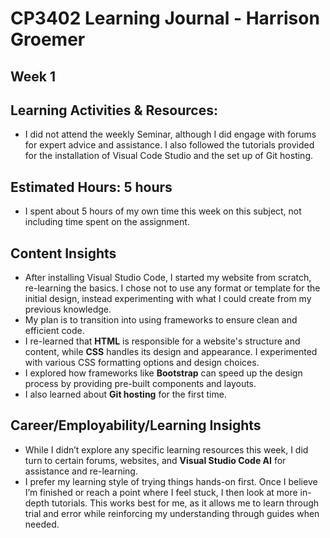 # CP3402 Learning Journal - Harrison Groemer

## Week 1 

## Learning Activities & Resources:

- I did not attend the weekly Seminar, although I did engage with forums for expert advice and assistance. I also followed the tutorials provided for the installation of Visual Code Studio and the set up of Git hosting.

## Estimated Hours: 5 hours  

- I spent about 5 hours of my own time this week on this subject, not including time spent on the assignment.

## Content Insights

- After installing Visual Studio Code, I started my website from scratch, re-learning the basics. I chose not to use any format or template for the initial design, instead experimenting with what I could create from my previous knowledge.  
- My plan is to transition into using frameworks to ensure clean and efficient code.
- I re-learned that **HTML** is responsible for a website's structure and content, while **CSS** handles its design and appearance. I experimented with various CSS formatting options and design choices.
- I explored how frameworks like **Bootstrap** can speed up the design process by providing pre-built components and layouts.
- I also learned about **Git hosting** for the first time.

## Career/Employability/Learning Insights

- While I didn’t explore any specific learning resources this week, I did turn to certain forums, websites, and **Visual Studio Code AI** for assistance and re-learning.
- I prefer my learning style of trying things hands-on first. Once I believe I’m finished or reach a point where I feel stuck, I then look at more in-depth tutorials. This works best for me, as it allows me to learn through trial and error while reinforcing my understanding through guides when needed.
